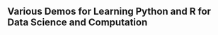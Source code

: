 Various Demos for Learning Python and R for Data Science and Computation
------------------------------------------------------------------------




